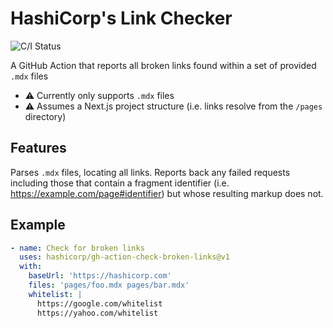 # HashiCorp's Link Checker

![C/I Status](https://github.com/hashicorp/gh-action-check-broken-links/workflows/C/I/badge.svg)

A GitHub Action that reports all broken links found within a set of provided `.mdx` files

- :warning: Currently only supports `.mdx` files
- :warning: Assumes a Next.js project structure (i.e. links resolve from the `/pages` directory)

## Features

Parses `.mdx` files, locating all links. Reports back any failed requests including those that contain a fragment identifier (i.e. https://example.com/page#identifier) but whose resulting markup does not.

## Example

```yaml
- name: Check for broken links
  uses: hashicorp/gh-action-check-broken-links@v1
  with:
    baseUrl: 'https://hashicorp.com'
    files: 'pages/foo.mdx pages/bar.mdx'
    whitelist: |
      https://google.com/whitelist
      https://yahoo.com/whitelist
```
